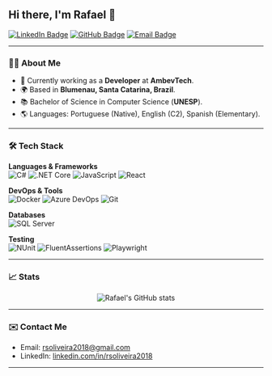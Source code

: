 ## Hi there, I'm Rafael 👋

[![LinkedIn Badge](https://img.shields.io/badge/-LinkedIn-0077B5?style=flat&logo=linkedin&logoColor=white&link=https://www.linkedin.com/in/rsoliveira2018/)](https://www.linkedin.com/in/rsoliveira2018/)
[![GitHub Badge](https://img.shields.io/badge/-GitHub-181717?style=flat&logo=github&logoColor=white&link=https://github.com/rsoliveira2018)](https://github.com/rsoliveira2018)
[![Email Badge](https://img.shields.io/badge/-Email-D14836?style=flat&logo=gmail&logoColor=white&link=mailto:rsoliveira2018@gmail.com)](mailto:rsoliveira2018@gmail.com)

---

### 👨‍💻 About Me
- 🔭 Currently working as a **Developer** at **AmbevTech**.
- 🌍 Based in **Blumenau, Santa Catarina, Brazil**.
- 📚 Bachelor of Science in Computer Science (**UNESP**).
- 🌎 Languages: Portuguese (Native), English (C2), Spanish (Elementary).

---

### 🛠️ Tech Stack

**Languages & Frameworks**  
![C#](https://img.shields.io/badge/-C%23-239120?style=flat&logo=c-sharp&logoColor=white) 
![.NET Core](https://img.shields.io/badge/-.NET_Core-5C2D91?style=flat&logo=dotnet&logoColor=white) 
![JavaScript](https://img.shields.io/badge/-JavaScript-F7DF1E?style=flat&logo=javascript&logoColor=black) 
![React](https://img.shields.io/badge/-React-61DAFB?style=flat&logo=react&logoColor=black)

**DevOps & Tools**  
![Docker](https://img.shields.io/badge/-Docker-2496ED?style=flat&logo=docker&logoColor=white) 
![Azure DevOps](https://img.shields.io/badge/-Azure_DevOps-0078D7?style=flat&logo=azure-devops&logoColor=white) 
![Git](https://img.shields.io/badge/-Git-F05032?style=flat&logo=git&logoColor=white)

**Databases**  
![SQL Server](https://img.shields.io/badge/-SQL_Server-CC2927?style=flat&logo=microsoft-sql-server&logoColor=white)

**Testing**  
![NUnit](https://img.shields.io/badge/-NUnit-512BD4?style=flat&logo=.net&logoColor=white)
![FluentAssertions](https://img.shields.io/badge/-FluentAssertions-5C2D91?style=flat&logo=.net&logoColor=white)
![Playwright](https://img.shields.io/badge/-Playwright-2EAD33?style=flat&logo=playwright&logoColor=white)

---

### 📈 Stats

<p align="center">
  <img src="https://github-readme-stats.vercel.app/api?username=rsoliveira2018&show_icons=true&theme=default" alt="Rafael's GitHub stats" />
</p>

---

### ✉️ Contact Me

- Email: [rsoliveira2018@gmail.com](mailto:rsoliveira2018@gmail.com)
- LinkedIn: [linkedin.com/in/rsoliveira2018](https://www.linkedin.com/in/rsoliveira2018)

---

<!--
**rsoliveira2018/rsoliveira2018** is a ✨ _special_ ✨ repository because its `README.md` appears on your GitHub profile.
-->
